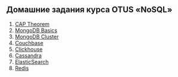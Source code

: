 
## Домашние задания курса OTUS «NoSQL»

1) [CAP Theorem](docs/01_cap/01_CAP_theorem.md)
2) [MongoDB Basics](docs/02_mongo/02_Mongo_basics.md)
3) [MongoDB Cluster](docs/03_mongo_cluster/03_Mongo_cluster.md)
4) [Couchbase](docs/04_couchbase/04_Couchbase.md)
5) [Clickhouse](docs/05_clickhouse/05_Clickhouse.md)
6) [Cassandra](docs/06_cassandra/06_Cassandra.md)
7) [ElasticSearch](docs/07_elasticsearch/07_ElasticSearch.md)
8) [Redis](docs/08_redis/08_Redis.md)


